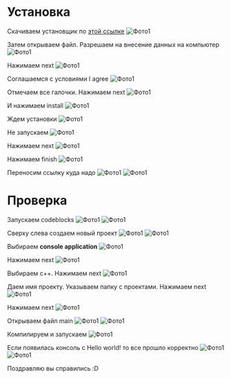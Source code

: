# Установка

Скачиваем установщик по [этой ссылке](https://www.fosshub.com/Code-Blocks.html?dwl=codeblocks-20.03mingw-setup.exe) 
![Фото1](/install/photo/7.png)

Затем открываем файл.
Разрешаем на внесение данных на компьютер
![Фото1](/install/photo/8.png)

Нажимаем next
![Фото1](/install/photo/9.png)

Соглашаемся с условиями I agree
![Фото1](/install/photo/10.png)

Отмечаем все галочки.
Нажимаем next
![Фото1](/install/photo/11.png)

И нажимаем install
![Фото1](/install/photo/12.png)

Ждем установки
![Фото1](/install/photo/13.png)

Не запускаем
![Фото1](/install/photo/14.png)

Нажимаем next
![Фото1](/install/photo/15.png)

Нажимаем finish
![Фото1](/install/photo/16.png)

Переносим ссылку куда надо
![Фото1](/install/photo/17.png)
![Фото1](/install/photo/18.png)


# Проверка

Запускаем codeblocks
![Фото1](/install/photo/19.png)
![Фото1](/install/photo/20.png)

Сверху слева создаем новый проект
![Фото1](/install/photo/21.png)
![Фото1](/install/photo/22.png)

Выбираем **console application**
![Фото1](/install/photo/23.png)

Нажимаем next
![Фото1](/install/photo/24.png)

Выбираем с++.
Нажимаем next
![Фото1](/install/photo/25.png)

Даем имя проекту.
Указываем папку с проектами.
Нажимаем next
![Фото1](/install/photo/26.png)

Нажимаем next
![Фото1](/install/photo/27.png)

Открываем файл main
![Фото1](/install/photo/28.png)
![Фото1](/install/photo/29.png)

Компилируем и запускаем
![Фото1](/install/photo/30.png)

Если появилась консоль c Hello world! то все прошло корректно
![Фото1](/install/photo/31.png)
![Фото1](/install/photo/32.png)

Поздравляю вы справились :D
